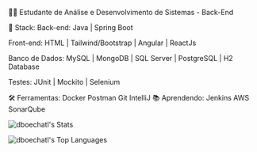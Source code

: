 🧑‍💼 Estudante de Análise e Desenvolvimento de Sistemas - Back-End

💙 Stack:
Back-end: Java | Spring Boot

Front-end: HTML | Tailwind/Bootstrap | Angular | ReactJs

Banco de Dados: MySQL | MongoDB | SQL Server | PostgreSQL | H2 Database

Testes: JUnit | Mockito | Selenium

🛠️ Ferramentas:
Docker
Postman
Git
IntelliJ
📚 Aprendendo:
Jenkins
AWS
SonarQube

![dboechatl's Stats](https://github-readme-stats.vercel.app/api?username=dboechatl&theme=vision-friendly-dark&show_icons=true&hide_border=false&count_private=true)
<!-- ![dboechatl's Streak](https://github-readme-streak-stats.herokuapp.com/?user=dboechatl&theme=vision-friendly-dark&hide_border=false) -->
![dboechatl's Top Languages](https://github-readme-stats.vercel.app/api/top-langs/?username=dboechatl&theme=vision-friendly-dark&show_icons=true&hide_border=false&layout=compact)
